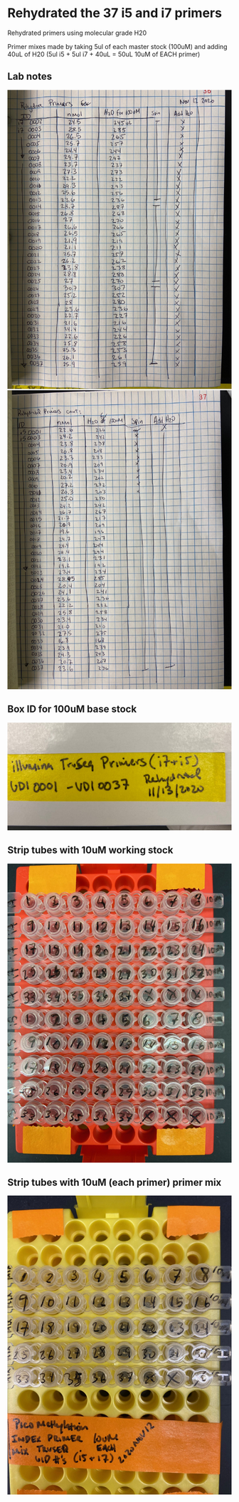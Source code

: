 # Rehydrated the 37 i5 and i7 primers

Rehydrated primers using molecular grade H20

Primer mixes made by taking 5ul of each master stock (100uM) and adding 40uL of H20 (5ul i5 + 5ul i7 + 40uL = 50uL 10uM of EACH primer)

## Lab notes
![](https://github.com/epigeneticstoocean/2018OAExp_larvae/blob/master/figures/pg36_2020Nov12_PrimerRehydration.jpg)
![](https://github.com/epigeneticstoocean/2018OAExp_larvae/blob/master/figures/pg37_2020Nov12_PrimerRehydration.jpg)

## Box ID for 100uM base stock
![](https://github.com/epigeneticstoocean/2018OAExp_larvae/blob/master/figures/pg37p2_2020Nov12_PrimerRehydration.jpg)

## Strip tubes with 10uM working stock
![](https://github.com/epigeneticstoocean/2018OAExp_larvae/blob/master/figures/pg37p3_2020Nov12_PrimerRehydration.jpg)

## Strip tubes with 10uM (each primer) primer mix
![](https://github.com/epigeneticstoocean/2018OAExp_larvae/blob/master/figures/pg37p4_2020Nov12_PrimerRehydration.jpg)
